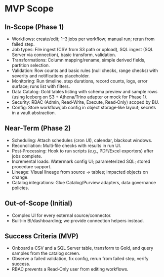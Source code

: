 # MVP Scope

## In-Scope (Phase 1)
- Workflows: create/edit; 1–3 jobs per workflow; manual run; rerun from failed step.
- Job types: File ingest (CSV from S3 path or upload), SQL ingest (SQL Server via connection), basic transform, validation.
- Transformations: Column mapping/rename, simple derived fields, partition selection.
- Validation: Row counts and basic rules (null checks, range checks) with severity and notifications placeholder.
- Monitoring: Run timeline, step durations, record counts, logs, error surface; runs list with filters.
- Data Catalog: Gold tables listing with schema preview and sample rows (using Iceberg on S3 + Athena/Trino adapter or mock for Phase 1).
- Security: RBAC (Admin, Read‑Write, Execute, Read‑Only) scoped by BU.
- Config: Store workflow/job config in object storage‑like layout; secrets in a vault abstraction.

## Near‑Term (Phase 2)
- Scheduling: Attach schedules (cron UI), calendar, blackout windows.
- Reconciliation: Multi‑file checks with results in run UI.
- Post‑Processing: Hook to run scripts (e.g., PDF/Excel exporters) after jobs complete.
- Incremental loads: Watermark config UI; parameterized SQL; stored procedure support.
- Lineage: Visual lineage from source → tables; impacted objects on change.
- Catalog integrations: Glue Catalog/Purview adapters, data governance policies.

## Out‑of‑Scope (Initial)
- Complex UI for every external source/connector.
- Built‑in BI/dashboarding; we provide connection helpers instead.

## Success Criteria (MVP)
- Onboard a CSV and a SQL Server table, transform to Gold, and query samples from the catalog screen.
- Observe a failed validation, fix config, rerun from failed step, verify success.
- RBAC prevents a Read‑Only user from editing workflows.


